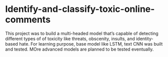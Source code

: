 # Identify-and-classify-toxic-online-comments
 This project was to build a multi-headed model that’s capable of detecting different types of of toxicity like threats, obscenity, insults, and identity-based hate. For learning purpose, base model like LSTM, text CNN was built and tested. MOre advanced models are planned to be tested eventually. 
